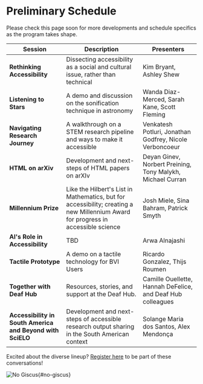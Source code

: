 # Preliminary Schedule

Please check this page soon for more developments and schedule specifics as the program takes shape.


<!-- | Date | Time (EDT) | Session | Description | Presenters | Introductory Video | -->
| Session | Description | Presenters |
| --- | --- | --- |
| **Rethinking Accessibility** | Dissecting accessibility as a social and cultural issue, rather than technical | Kim Bryant, Ashley Shew |
| **Listening to Stars** | A demo and discussion on the sonification technique in astronomy | Wanda Diaz-Merced, Sarah Kane, Scott Fleming |
| **Navigating Research Journey** | A walkthrough on a STEM research pipeline and ways to make it accessible | Venkatesh Potluri, Jonathan Godfrey, Nicole Verboncoeur |
| **HTML on arXiv** | Development and next-steps of HTML papers on arXIv | Deyan Ginev, Norbert Preining, Tony Malykh, Michael Curran |
| **Millennium Prize**  |  Like the Hilbert's List in Mathematics, but for accessibility; creating a new Millennium Award for progress in accessible science | Josh Miele, Sina Bahram, Patrick Smyth |
| **AI's Role in Accessibility** | TBD | Arwa Alnajashi |
| **Tactile Prototype** | A demo on a tactile technology for BVI Users | Ricardo Gonzalez, Thijs Roumen |
| **Together with Deaf Hub** | Resources, stories, and support at the Deaf Hub. | Camille Ouellette, Hannah DeFelice, and Deaf Hub colleagues |
| **Accessibility in South America and Beyond with SciELO** | Development and next-steps of accessible research output sharing in the South American context | Solange Maria dos Santos, Alex Mendonça |

<div style="clear:both;"></div>
<div class="button-reg">
  Excited about the diverse lineup? <a href="https://cornell.ca1.qualtrics.com/jfe/form/SV_eEZ1d27LF2fVM7Y" target="_blank">Register here</a> to be part of these conversations!
  <div style="clear:both;"></div>
</div>

<!--
For now, some of our confirmed participants include:

- Dr. Wanda Diaz-Merced, Office of Astronomy for Development, Harvard-Smithsonian Center for Astrophysics
- Sarah Kane, Astronomy PhD student, University of Cambridge
- Dr. Scott Fleming, Branch manager, MAST at the Space Telescope Science Institute
- Neil Soiffer, MathML
- Dr. Patrick Smyth, Chief Learner at Iota School, hackcessibility advocate
-->

![No Giscus](){#no-giscus}
